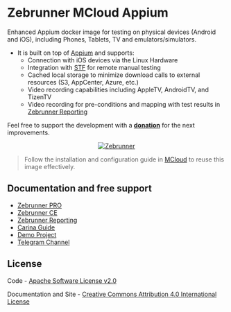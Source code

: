 Zebrunner MCloud Appium
==================

Enhanced Appium docker image for testing on physical devices (Android and iOS), including Phones, Tablets, TV and emulators/simulators.

* It is built on top of [Appium](https://github.com/appium/appium/) and supports:
  * Connection with iOS devices via the Linux Hardware
  * Integration with [STF](https://github.com/zebrunner/stf) for remote manual testing
  * Cached local storage to minimize download calls to external resources (S3, AppCenter, Azure, etc.)
  * Video recording capabilities including AppleTV, AndroidTV, and TizenTV
  * Video recording for pre-conditions and mapping with test results in [Zebrunner Reporting](https://zebrunner.com/)

Feel free to support the development with a [**donation**](https://www.paypal.com/donate?hosted_button_id=JLQ4U468TWQPS) for the next improvements.

<p align="center">
  <a href="https://zebrunner.com/"><img alt="Zebrunner" src="https://github.com/zebrunner/zebrunner/raw/master/docs/img/zebrunner_intro.png"></a>
</p>

> Follow the installation and configuration guide in [MCloud](https://github.com/zebrunner/mcloud) to reuse this image effectively.

## Documentation and free support
* [Zebrunner PRO](https://zebrunner.com)
* [Zebrunner CE](https://zebrunner.github.io/community-edition)
* [Zebrunner Reporting](https://zebrunner.com/documentation)
* [Carina Guide](http://zebrunner.github.io/carina)
* [Demo Project](https://github.com/zebrunner/carina-demo)
* [Telegram Channel](https://t.me/zebrunner)
 
## License
Code - [Apache Software License v2.0](http://www.apache.org/licenses/LICENSE-2.0)

Documentation and Site - [Creative Commons Attribution 4.0 International License](http://creativecommons.org/licenses/by/4.0/deed.en_US)
